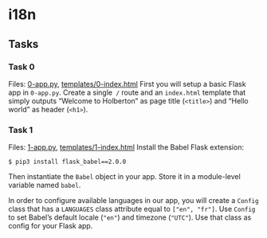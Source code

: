 # i18n

## Tasks

### Task 0
Files: [0-app.py](0-app.py), [templates/0-index.html](templates/0-index.html)
First you will setup a basic Flask app in `0-app.py`. Create a single` /` route and an `index.html` template that simply outputs “Welcome to Holberton” as page title (`<title>`) and “Hello world” as header (`<h1>`).

### Task 1
Files: [1-app.py](1-app.py), [templates/1-index.html](templates/1-index.html)
Install the Babel Flask extension:
```
$ pip3 install flask_babel==2.0.0
```
Then instantiate the `Babel` object in your app. Store it in a module-level variable named `babel`.

In order to configure available languages in our app, you will create a `Config` class that has a `LANGUAGES` class attribute equal to `["en", "fr"]`.
Use `Config` to set Babel’s default locale (`"en"`) and timezone (`"UTC"`).
Use that class as config for your Flask app.

